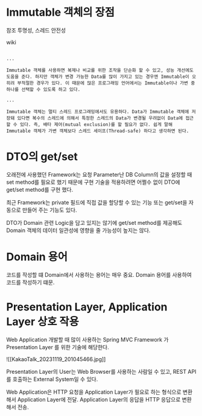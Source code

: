 # Immutable 객체의 장점

참조 투명성, 스레드 안전성

wiki
```

...

Immutable 객체를 사용하면 복제나 비교를 위한 조작을 단순화 할 수 있고, 성능 개선에도 도움을 준다. 하지만 객체가 변경 가능한 Data를 많이 가지고 있는 경우엔 Immutable이 오히려 부적절한 경우가 있다. 이 때문에 많은 프로그래밍 언어에서는 Immutable이나 가변 중 하나를 선택할 수 있도록 하고 있다.

...

Immutable 객체는 멀티 스레드 프로그래밍에서도 유용하다. Data가 Immutable 객체에 저장돼 있다면 복수의 스레드에 의해서 특정한 스레드의 Data가 변경될 우려없이 Data에 접근할 수 있다. 즉, 배타 제어(mutual exclusion)를 할 필요가 없다. 쉽게 말해 Immutable 객체가 가변 객체보다 스레드 세이프(Thread-safe) 하다고 생각하면 된다.
```

# DTO의 get/set

오래전에 사용했던 Framework는 요청 Parameter난 DB Column의 값을 설정할 때 set method를 필요로 했기 때문에 구현 기술을 적용하려면 어쩔수 없이 DTO에 get/set method를 구현 했다.

최근 Framework는 private 필드에 직접 값을 할당할 수 있는 기능 또는 get/set을 자동으로 만들어 주는 기능도 있다.

DTO가 Domain 관련 Logic을 담고 있지는 않기에 get/set method를 제공해도 Domain 객체의 데이터 일관성에 영향을 줄 가능성이 높지는 않다.

# Domain 용어

코드를 작성할 떄 Domain에서 사용하는 용어는 매우 중요. Domain 용어를 사용하여 코드를 작성하기 떄문.

# Presentation Layer, Application Layer 상호 작용

Web Application 개발할 때 많이 사용하는 Spring MVC Framework 가 Presentation Layer 를 위한 기술에 해당한다.


![[KakaoTalk_20231119_201045466.jpg]]


Presentation Layer의 User는 Web Browser를 사용하는 사람일 수 있고, REST API를 호출하는 External System일 수 있다.

Web Application은 HTTP 요청을 Application Layer가 필요로 하는 형식으로 변환해서 Application Layer에 전달. Application Layer의 응답을 HTTP 응답으로 변환해서 전송.